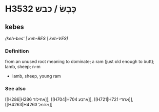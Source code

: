 # H3532 כֶּבֶשׂ / כבש

## kebes

_(keh-bes' | keh-BES | keh-VES)_

### Definition

from an unused root meaning to dominate; a ram (just old enough to butt); lamb, sheep; n-m

- lamb, sheep, young ram

### See also

[[H286|H286 אחילוד]], [[H704|H704 ארבע]], [[H721|H721 ארודי]], [[H4263|H4263 מחמל]]
